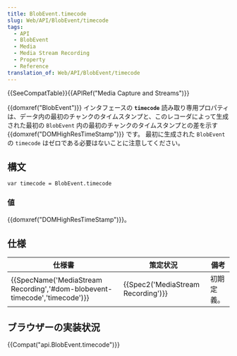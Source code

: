 ```yaml
---
title: BlobEvent.timecode
slug: Web/API/BlobEvent/timecode
tags:
  - API
  - BlobEvent
  - Media
  - Media Stream Recording
  - Property
  - Reference
translation_of: Web/API/BlobEvent/timecode
---
```

{{SeeCompatTable}}{{APIRef("Media Capture and Streams")}}

{{domxref("BlobEvent")}} インタフェースの **`timecode`** 読み取り専用プロパティは、データ内の最初のチャンクのタイムスタンプと、このレコーダによって生成された最初の `BlobEvent` 内の最初のチャンクのタイムスタンプとの差を示す {{domxref("DOMHighResTimeStamp")}} です。 最初に生成された `BlobEvent` の `timecode` はゼロである必要はないことに注意してください。

## 構文

```
var timecode = BlobEvent.timecode
```

### 値

{{domxref("DOMHighResTimeStamp")}}。

## 仕様

| 仕様書                                                                                               | 策定状況                                     | 備考       |
| ---------------------------------------------------------------------------------------------------- | -------------------------------------------- | ---------- |
| {{SpecName('MediaStream Recording','#dom-blobevent-timecode','timecode')}} | {{Spec2('MediaStream Recording')}} | 初期定義。 |

## ブラウザーの実装状況

{{Compat("api.BlobEvent.timecode")}}
